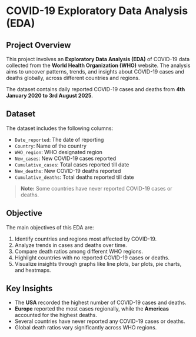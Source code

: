 # COVID-19 Exploratory Data Analysis (EDA)

## Project Overview
This project involves an **Exploratory Data Analysis (EDA)** of COVID-19 data collected from the **World Health Organization (WHO)** website. The analysis aims to uncover patterns, trends, and insights about COVID-19 cases and deaths globally, across different countries and regions.

The dataset contains daily reported COVID-19 cases and deaths from **4th January 2020 to 3rd August 2025**.

## Dataset
The dataset includes the following columns:

- `Date_reported`: The date of reporting
- `Country`: Name of the country
- `WHO_region`: WHO designated region
- `New_cases`: New COVID-19 cases reported
- `Cumulative_cases`: Total cases reported till date
- `New_deaths`: New COVID-19 deaths reported
- `Cumulative_deaths`: Total deaths reported till date

> **Note:** Some countries have never reported COVID-19 cases or deaths.

## Objective
The main objectives of this EDA are:

1. Identify countries and regions most affected by COVID-19.
2. Analyze trends in cases and deaths over time.
3. Compare death ratios among different WHO regions.
4. Highlight countries with no reported COVID-19 cases or deaths.
5. Visualize insights through graphs like line plots, bar plots, pie charts, and heatmaps.

## Key Insights
- The **USA** recorded the highest number of COVID-19 cases and deaths.
- **Europe** reported the most cases regionally, while the **Americas** accounted for the highest deaths.
- Several countries have never reported any COVID-19 cases or deaths.
- Global death ratios vary significantly across WHO regions.

